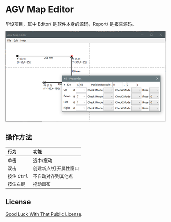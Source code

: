 # AGV Map Editor

毕设项目，其中 Editor/ 是软件本身的源码，Report/ 是报告源码。

![screenshot](Report/assets/mainview.png)

## 操作方法

行为|功能
:---|:---
单击|选中/拖动
双击|创建新点/打开属性窗口
按住 <kbd>Ctrl</kbd>|不自动对齐到其他点
按住右键|拖动画布

## License

[Good Luck With That Public License](https://github.com/me-shaon/GLWTPL).
